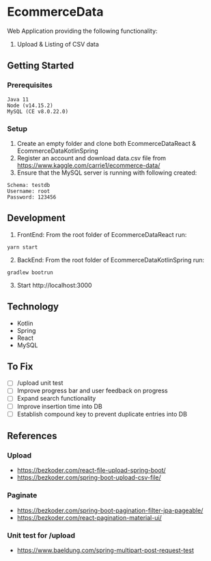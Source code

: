 # EcommerceData

Web Application providing the following functionality:
1) Upload & Listing of CSV data 

## Getting Started
### Prerequisites
```
Java 11
Node (v14.15.2)
MySQL (CE v8.0.22.0)
```

### Setup
1) Create an empty folder and clone both EcommerceDataReact & EcommerceDataKotlinSpring 
2) Register an account and download data.csv file from https://www.kaggle.com/carrie1/ecommerce-data/
3) Ensure that the MySQL server is running with following created:
```
Schema: testdb
Username: root
Password: 123456
```



## Development
1) FrontEnd: From the root folder of EcommerceDataReact run:
```
yarn start
```
2) BackEnd: From the root folder of EcommerceDataKotlinSpring run:
```
gradlew bootrun
```
3) Start http://localhost:3000

## Technology
- Kotlin
- Spring
- React
- MySQL
  
## To Fix
- [ ] /upload unit test
- [ ] Improve progress bar and user feedback on progress
- [ ] Expand search functionality
- [ ] Improve insertion time into DB
- [ ] Establish compound key to prevent duplicate entries into DB

## References
### Upload
- https://bezkoder.com/react-file-upload-spring-boot/
- https://bezkoder.com/spring-boot-upload-csv-file/
### Paginate
- https://bezkoder.com/spring-boot-pagination-filter-jpa-pageable/
- https://bezkoder.com/react-pagination-material-ui/
### Unit test for /upload
- https://www.baeldung.com/spring-multipart-post-request-test
